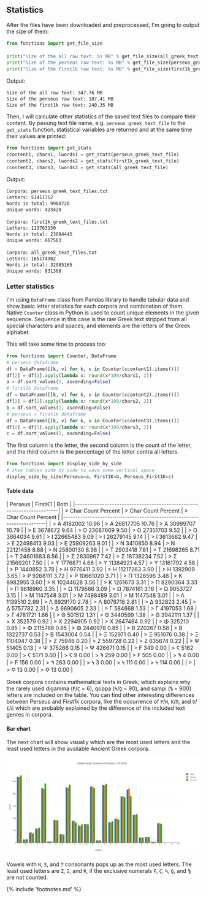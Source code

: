 ## Statistics

After the files have been downloaded and preprocessed, I'm going to
output the size of them:

```python
from functions import get_file_size

print("Size of the all raw text: %s MB" % get_file_size(all_greek_text_file))
print("Size of the perseus raw text: %s MB" % get_file_size(perseus_greek_text_file))
print("Size of the first1k raw text: %s MB" % get_file_size(first1k_greek_text_file))
```

Output:

```
Size of the all raw text: 347.76 MB
Size of the perseus raw text: 107.41 MB
Size of the first1k raw text: 240.35 MB
```

Then, I will calculate other statistics of the saved text files to
compare their content. By passing text file name, e.g. `perseus_greek_text_file`
to the `get_stats` function, statistical variables are returned and at the same
time their values are printed:

```python
from functions import get_stats
ccontent1, chars1, lwords1 = get_stats(perseus_greek_text_file)
ccontent2, chars2, lwords2 = get_stats(first1k_greek_text_file)
ccontent3, chars3, lwords3 = get_stats(all_greek_text_file)
```

Output:

```
Corpora: perseus_greek_text_files.txt
Letters: 51411752
Words in total: 9900720
Unique words: 423428

Corpora: first1k_greek_text_files.txt
Letters: 113763150
Words in total: 23084445
Unique words: 667503

Corpora: all_greek_text_files.txt
Letters: 165174902
Words in total: 32985165
Unique words: 831308
```

### Letter statistics

I'm using `DataFrame` class from Pandas library to handle tabular data
and show basic letter statistics for each corpora and combination of
them. Native `Counter` class in Python is used to count unique elements in
the given sequence. Sequence in this case is the raw Greek text stripped
from all special characters and spaces, and elements are the letters of
the Greek alphabet.

This will take some time to process too:

```python
from functions import Counter, DataFrame
# perseus dataframe
df = DataFrame([[k, v] for k, v in Counter(ccontent1).items()])
df[2] = df[1].apply(lambda x: round(x*100/chars1, 2))
a = df.sort_values(1, ascending=False)
# first1k dataframe
df = DataFrame([[k, v] for k, v in Counter(ccontent2).items()])
df[2] = df[1].apply(lambda x: round(x*100/chars2, 2))
b = df.sort_values(1, ascending=False)
# perseus + first1k dataframe
df = DataFrame([[k, v] for k, v in Counter(ccontent3).items()])
df[2] = df[1].apply(lambda x: round(x*100/chars3, 2))
c = df.sort_values(1, ascending=False)
```

The first column is the letter, the second column is the count of the
letter, and the third column is the percentage of the letter contra all
letters.

```python
from functions import display_side_by_side
# show tables side by side to save some vertical space
display_side_by_side(Perseus=a, First1K=b, Perseus_First1K=c)
```

#### Table data

| Perseus               | FirstK1               | Both                  |
|-----------------------------------------------------------------------|
| > Char Count Percent  | > Char Count Percent  | > Char Count Percent  |
|-----------------------------------------------------------------------|
| > Α 4182002 10.96     | > Α 26817705 10.76    | > Α 30999707 10.79    |
| > Ε 3678672 9.64      | > Ο 23687669 9.50     | > Ο 27351703 9.52     |
| > Ο 3664034 9.61      | > Ι 22665483 9.09     | > Ι 26279145 9.14     |
| > Ι 3613662 9.47      | > Ε 22498413 9.03     | > Ε 25909263 9.01     |
| > Ν 3410850 8.94      | > Ν 22121458 8.88     | > Ν 25800130 8.98     |
| > Τ 2903418 7.61      | > Τ 21698265 8.71     | > Τ 24601683 8.56     |
| > Σ 2830967 7.42      | > Σ 18738234 7.52     | > Σ 21569201 7.50     |
| > Υ 1776871 4.66      | > Υ 11384921 4.57     | > Υ 13161792 4.58     |
| > Ρ 1440852 3.78      | > Η 9776411 3.92      | > Η 11217263 3.90     |
| > Η 1392909 3.65      | > Ρ 9268111 3.72      | > Ρ 10661020 3.71     |
| > Π 1326596 3.48      | > Κ 8982955 3.60      | > Κ 10244628 3.56     |
| > Κ 1261673 3.31      | > Π 8290364 3.33      | > Π 9616960 3.35      |
| > Ω 1179566 3.09      | > Ω 7874161 3.16      | > Ω 9053727 3.15      |
| > Μ 1147548 3.01      | > Μ 7498489 3.01      | > Μ 1147548 3.01      |
| > Λ 1139510 2.99      | > Λ 6929170 2.78      | > Λ 8076718 2.81      |
| > Δ 932823 2.45       | > Δ 5757782 2.31      | > Δ 6690605 2.33      |
| > Γ 584668 1.53       | > Γ 4197053 1.68      | > Γ 4781721 1.66      |
| > Θ 501512 1.31       | > Θ 3440599 1.38      | > Θ 3942111 1.37      |
| > Χ 352579 0.92       | > Χ 2294905 0.92      | > Χ 2647484 0.92      |
| > Φ 325210 0.85       | > Φ 2115768 0.85      | > Φ 2440978 0.85      |
| > Β 220267 0.58       | > Β 1322737 0.53      | > Β 1543004 0.54      |
| > Ξ 152971 0.40       | > Ξ 951076 0.38       | > Ξ 1104047 0.38      |
| > Ζ 75946 0.20        | > Ζ 559728 0.22       | > Ζ 635674 0.22       |
| > Ψ 51405 0.13        | > Ψ 375266 0.15       | > Ψ 426671 0.15       |
| > Ϝ 349 0.00          | > Ϛ 5162 0.00         | > Ϛ 5171 0.00         |
| > Ϛ 9 0.00            | > Ϡ 259 0.00          | > Ϝ 505 0.00          |
| > Ϡ 4 0.00            | > Ϝ 156 0.00          | > Ϡ 263 0.00          |
| > Ϟ 3 0.00            | > Ϟ 111 0.00          | > Ϟ 114 0.00          |
| >                     | > Ϙ 13 0.00           | > Ϙ 13 0.00           |

Greek corpora contains mathematical texts in Greek, which explains why the
rarely used digamma (`Ϝ`/`Ϛ` = 6), qoppa (`Ϟ`/`Ϙ` = 90), and sampi (`Ϡ` = 900)
letters are included on the table. You can find other interesting differences
between Perseus and First1k corpora, like the occurrence of `Ρ`/`Η`, `K`/`Π`,
and `Ο`/`Ι`/`Ε` which are probably explained by the difference of the included
text genres in corpora.

#### Bar chart

The next chart will show visually which are the most used letters and
the least used letters in the available Ancient Greek corpora.

![Letter statistics](/media/stats.png)

Vowels with `N`, `S`, and `T` consonants pops up as the most used letters. The
least used letters are `Ζ`, `Ξ`, and `Ψ`, if the exclusive numerals `Ϝ`, `Ϛ`,
`Ϟ`, `Ϙ`, and `Ϡ` are not counted.

{% include 'footnotes.md' %}
